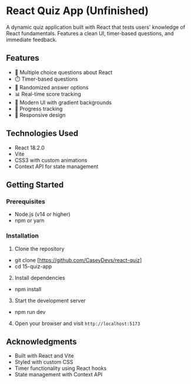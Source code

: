 # React Quiz App (Unfinished)

A dynamic quiz application built with React that tests users' knowledge of React fundamentals. Features a clean UI, timer-based questions, and immediate feedback.

## Features

- 🎯 Multiple choice questions about React
- ⏱️ Timer-based questions
- 🔄 Randomized answer options
- 📊 Real-time score tracking
- 🎨 Modern UI with gradient backgrounds
- 🔄 Progress tracking
- 📱 Responsive design

## Technologies Used

- React 18.2.0
- Vite
- CSS3 with custom animations
- Context API for state management

## Getting Started

### Prerequisites

- Node.js (v14 or higher)
- npm or yarn

### Installation

1. Clone the repository
- git clone [https://github.com/CaseyDevs/react-quiz]
- cd 15-quiz-app

2. Install dependencies
- npm install

3. Start the development server
- npm run dev

4. Open your browser and visit `http://localhost:5173`

## Acknowledgments

- Built with React and Vite
- Styled with custom CSS
- Timer functionality using React hooks
- State management with Context API
